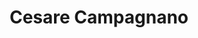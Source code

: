 ---
# Display name
title: Cesare Campagnano

# Username (this should match the folder name)
authors:
- cesare-campagnano

# Is this the primary user of the site?
superuser: false

# Role/position
role: PhD Student in Computer Science

# Organizations/Affiliations
organizations:
- name: Sapienza University of Rome, Italy
  url: "https://www.di.uniroma1.it/en"

# Short bio (displayed in user profile at end of posts)
#bio:

# interests:
# - travelling
# - swimming & skiing (actually, _any_ sport!)
# - riding motorbike

education:
  courses: 
  - course: PhD Student in Computer Science
    institution: Sapienza University of Rome, Italy
    year: 2023 (expected)
  - course: MSc in Computer Engineering
    institution: Sapienza University of Rome, Italy
    year: 2020
  - course: BSc in Computer Engineering
    institution: Sapienza University of Rome, Italy
    year: 2018

# Social/Academic Networking
# For available icons, see: https://sourcethemes.com/academic/docs/widgets/#icons
#   For an email link, use "fas" icon pack, "envelope" icon, and a link in the
#   form "mailto:your-email@example.com" or "#contact" for contact widget.
social:
- icon: envelope
  icon_pack: fas
  link: 'campagnano@di.uniroma1.it'  # For a direct email link, use "mailto:your-email@example.com".
- icon: house
  icon_pack: custom
  link: 'https://caesar.one/' 
- icon: twitter   
  icon_pack: fab
  link: https://twitter.com/caesar_one_
- icon: linkedin
  icon_pack: fab
  link: https://www.linkedin.com/in/caesar-one
- icon: google-scholar
  icon_pack: ai
  link: https://scholar.google.com/citations?user=k113XQIAAAAJ&hl=en
#- icon: orcid
#  icon_pack: ai
#  link: https://orcid.org/0000-0002-2585-637X
- icon: github
  icon_pack: fab
  link: https://github.com/caesar-one
# # Link to a PDF of your resume/CV from the About widget.
# # To enable, copy your resume/CV to `static/media/cv.pdf` and uncomment the lines below.  
# - icon: cv
#   icon_pack: ai
#   link: media/cv.pdf

# Enter email to display Gravatar (if Gravatar enabled in Config)
#email: ""
  
# Organizational groups that you belong to (for People widget)
#   Set this to `[]` or comment out if you are not using People widget.  
user_groups:
- PhD Students
---